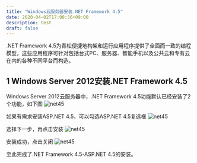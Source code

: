 ```yaml
---
title: "Windows云服务器安装.NET Framework 4.5"
date: 2020-04-02T17:08:56+09:00
description: test
draft: false
---
```


.NET Framework 4.5为青松便捷地构架和运行应用程序提供了全面而一致的编程模型，这些应用程序可针对包括台式PC、服务器、智能手机以及公共云和专有云在内的各种不同平台而构造。

## 1 Windows  Server 2012安装.NET Framework 4.5

Windows Server 2012云服务器中，.NET Framework 4.5功能默认已经安装了2个功能，如下图
![net45](../../_images/win_net45_1.png)

如果有需求安装ASP.NET 4.5，可以勾选ASP.NET 4.5复选框
![net45](../../_images/win_net45_2.png)

选择下一步，再点击安装
![net45](../../_images/win_net45_3.png)

安装成功，点击关闭
![net45](../../_images/win_net45_4.png)

至此完成了.NET Framework 4.5-ASP.NET 4.5的安装。